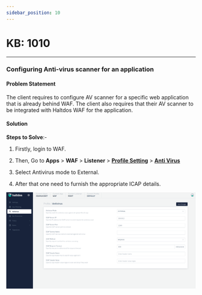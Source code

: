 ```yaml
---
sidebar_position: 10
---
```


# KB: 1010
-----------

### **Configuring Anti-virus scanner for an application**

#### **Problem Statement**

The client requires to configure AV scanner for a specific web application that is already behind WAF. The client also requires that their AV scanner to be integrated with Haltdos WAF for the application.

#### **Solution**

**Steps to Solve**:-

1. Firstly, login to WAF.

2. Then, Go to **Apps** > **WAF** > **Listener** > [**Profile Setting**](../../enterprise/waf/listener/profiles/settings.md) > [**Anti Virus**](../../enterprise/waf/listener/profiles/anti_virus.md)

3. Select Antivirus mode to External.

4. After that one need to furnish the appropriate ICAP details.

![kb-1010](/img/waf/v7/kb/antivirus_kb_1010_1.png)